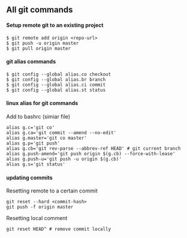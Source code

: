 ## All git commands

#### Setup remote git to an existing project
```
$ git remote add origin <repo-url>
$ git push -u origin master
$ git pull origin master
```
#### git alias commands
```
$ git config --global alias.co checkout
$ git config --global alias.br branch
$ git config --global alias.ci commit
$ git config --global alias.st status
```
#### linux alias for git commands
Add to bashrc (simiar file)
```
alias g.c='git co'
alias g.ca='git commit --amend --no-edit'
alias g.master='git co master'
alias g.p='git push'
alias g.cb='git rev-parse --abbrev-ref HEAD' # git current branch 
alias g.push-amend='git push origin $(g.cb) --force-with-lease'
alias g.push-u='git push -u origin $(g.cb)'
alias g.s='git status'
```
#### updating commits

Resetting remote to a certain commit

```
git reset --hard <commit-hash>
git push -f origin master
``` 
Resetting local comment
```
git reset HEAD^ # remove commit locally
```

